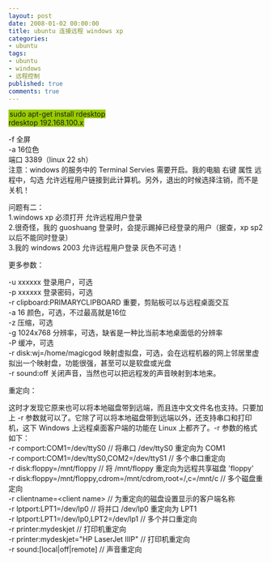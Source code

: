 ```yaml
---
layout: post
date: 2008-01-02 00:00:00
title: ubuntu 连接远程 windows xp
categories:
- ubuntu
tags:
- ubuntu
- windows
- 远程控制
published: true
comments: true
---
```

<p><span style="padding: 0pt 2px; background-color: #99cc00">sudo apt-get install rdesktop<br />
rdesktop 192.168.100.x</span></p>

<p>-f 全屏<br />
-a 16位色<br />
端口 3389（linux 22 sh）<br />
注意：windows 的服务中的 Terminal Servies 需要开启。我的电脑 右键 属性 远程中，勾选 允许远程用户链接到此计算机。另外，退出的时候选择注销，而不是关机！</p>

<p>问题有二：<br />
1.windows xp 必须打开 允许远程用户登录<br />
2.很奇怪，我的 guoshuang 登录时，会提示踢掉已经登录的用户（据查，xp sp2 以后不能同时登录）<br />
3.我的 windows 2003 允许远程用户登录 灰色不可选！</p>

<p>更多参数：</p>

<p>-u xxxxxx 登录用户，可选<br />
-p xxxxxx 登录密码，可选<br />
-r clipboard:PRIMARYCLIPBOARD 重要，剪贴板可以与远程桌面交互<br />
-a 16 颜色，可选，不过最高就是16位<br />
-z 压缩，可选<br />
-g 1024x768 分辨率，可选，缺省是一种比当前本地桌面低的分辨率<br />
-P 缓冲，可选<br />
-r disk:wj=/home/magicgod 映射虚拟盘，可选，会在远程机器的网上邻居里虚拟出一个映射盘，功能很强，甚至可以是软盘或光盘<br />
-r sound:off 关闭声音，当然也可以把远程发的声音映射到本地来。</p>

<p>重定向：</p>

<p>这时才发现它原来也可以将本地磁盘带到远端，而且连中文文件名也支持。只要加上 -r 参数就可以了。它除了可以将本地磁盘带到远端以外，还支持串口和打印机，这下 Windows 上远程桌面客户端的功能在 Linux 上都齐了。-r 参数的格式如下：<br />
-r comport:COM1=/dev/ttyS0 // 将串口 /dev/ttyS0 重定向为 COM1<br />
-r comport:COM1=/dev/ttyS0,COM2=/dev/ttyS1 // 多个串口重定向<br />
-r disk:floppy=/mnt/floppy // 将 /mnt/floppy 重定向为远程共享磁盘 'floppy'<br />
-r disk:floppy=/mnt/floppy,cdrom=/mnt/cdrom,root=/,c=/mnt/c // 多个磁盘重定向<br />
-r clientname=&lt;client name&gt; // 为重定向的磁盘设置显示的客户端名称<br />
-r lptport:LPT1=/dev/lp0 // 将并口 /dev/lp0 重定向为 LPT1<br />
-r lptport:LPT1=/dev/lp0,LPT2=/dev/lp1 // 多个并口重定向<br />
-r printer:mydeskjet // 打印机重定向<br />
-r printer:mydeskjet="HP LaserJet IIIP" // 打印机重定向<br />
-r sound:[local|off|remote] // 声音重定向</p>
